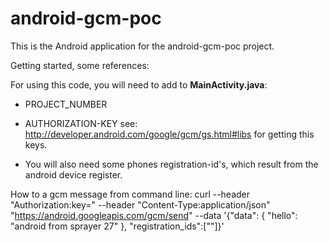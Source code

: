 android-gcm-poc
===============

This is the Android application for the android-gcm-poc project.

Getting started, some references: 

For using this code, you will need to add to **MainActivity.java**:
* PROJECT_NUMBER
* AUTHORIZATION-KEY
see: http://developer.android.com/google/gcm/gs.html#libs for getting this keys.

 
* You will also need some phones registration-id's, which result from the android device register.

How to a gcm message from command line:
curl --header "Authorization:key=<YOUR-AUTHORIZATION-KEY-HERE>" --header "Content-Type:application/json" "https://android.googleapis.com/gcm/send" --data '{"data": { "hello": "android from sprayer 27" }, "registration_ids":["<A-DEVICE-REGISTRATION-ID>"]}'

